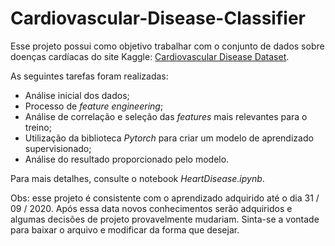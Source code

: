 # Cardiovascular-Disease-Classifier

Esse projeto possui como objetivo trabalhar com o conjunto de dados sobre doenças cardíacas do site Kaggle: [Cardiovascular Disease Dataset](https://www.kaggle.com/sulianova/cardiovascular-disease-dataset). 

As seguintes tarefas foram realizadas:


*   Análise inicial dos dados;
*   Processo de *feature engineering*;
*   Análise de correlação e seleção das *features* mais relevantes para o treino;
*   Utilização da biblioteca *Pytorch* para criar um modelo de aprendizado supervisionado;
*   Análise do resultado proporcionado pelo modelo.

Para mais detalhes, consulte o notebook *HeartDisease.ipynb*. 

Obs: esse projeto é consistente com o aprendizado adquirido até o dia 31 / 09 / 2020. Após essa data novos conhecimentos serão adquiridos e algumas decisões de projeto provavelmente mudariam. Sinta-se a vontade para baixar o arquivo e modificar da forma que desejar. 
